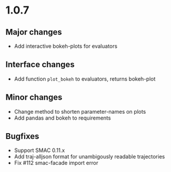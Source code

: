 # 1.0.7

## Major changes
* Add interactive bokeh-plots for evaluators 

## Interface changes
* Add function `plot_bokeh` to evaluators, returns bokeh-plot

## Minor changes
* Change method to shorten parameter-names on plots
* Add pandas and bokeh to requirements

## Bugfixes
* Support SMAC 0.11.x
* Add traj-alljson format for unambigously readable trajectories
* Fix #112 smac-facade import error
